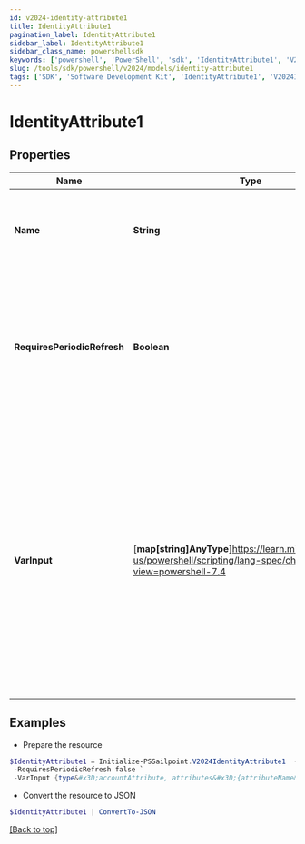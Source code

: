 ```yaml
---
id: v2024-identity-attribute1
title: IdentityAttribute1
pagination_label: IdentityAttribute1
sidebar_label: IdentityAttribute1
sidebar_class_name: powershellsdk
keywords: ['powershell', 'PowerShell', 'sdk', 'IdentityAttribute1', 'V2024IdentityAttribute1'] 
slug: /tools/sdk/powershell/v2024/models/identity-attribute1
tags: ['SDK', 'Software Development Kit', 'IdentityAttribute1', 'V2024IdentityAttribute1']
---
```



# IdentityAttribute1

## Properties

Name | Type | Description | Notes
------------ | ------------- | ------------- | -------------
**Name** | **String** | The system (camel-cased) name of the identity attribute to bring in | [required]
**RequiresPeriodicRefresh** | **Boolean** | A value that indicates whether the transform logic should be re-evaluated every evening as part of the identity refresh process | [optional] [default to $false]
**VarInput** | [**map[string]AnyType**]https://learn.microsoft.com/en-us/powershell/scripting/lang-spec/chapter-04?view=powershell-7.4 | This is an optional attribute that can explicitly define the input data which will be fed into the transform logic. If input is not provided, the transform will take its input from the source and attribute combination configured via the UI. | [optional] 

## Examples

- Prepare the resource
```powershell
$IdentityAttribute1 = Initialize-PSSailpoint.V2024IdentityAttribute1  -Name email `
 -RequiresPeriodicRefresh false `
 -VarInput {type&#x3D;accountAttribute, attributes&#x3D;{attributeName&#x3D;first_name, sourceName&#x3D;Source}}
```

- Convert the resource to JSON
```powershell
$IdentityAttribute1 | ConvertTo-JSON
```


[[Back to top]](#) 

